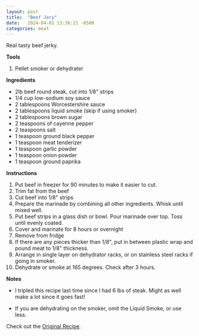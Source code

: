 ```yaml
---
layout: post
title:  "Beef Jery"
date:   2024-04-01 13:36:21 -0500
categories: meat
---
```


Real tasty beef jerky.

**Tools**

1. Pellet smoker or dehydrater

**Ingredients**

* 2lb beef round steak, cut into 1/8" strips
* 1/4 cup low-sodium soy sauce
* 2 tablespoons Worcestershire sauce
* 2 tablespoons liquid smoke (skip if using smoker)
* 2 tablespoons brown sugar
* 2 teaspoons of cayenne pepper
* 2 teaspoons salt
* 1 teaspoon ground black pepper
* 1 teaspoon meat tenderizer
* 1 teaspoon garlic powder
* 1 teaspoon onion powder
* 1 teaspoon ground paprika

**Instructions**

1. Put beef in freezer for 90 minutes to make it easier to cut.
2. Trim fat from the beef
3. Cut beef into 1/8" strips
4. Prepare the marinade by combining all other ingredients. Whisk until mixed well.
5. Put beef strips in a glass dish or bowl. Pour marinade over top. Toss until evenly coated.
6. Cover and marinate for 8 hours or overnight
7. Remove from fridge
8. If there are any pieces thicker than 1/8", put in between plastic wrap and pound meat to 1/8" thickness.
9. Arrange in single layer on dehydrator racks, or on stainless steel racks if going in smoker.
10. Dehydrate or smoke at 165 degrees. Check after 3 hours.

**Notes**

* I tripled this recipe last time since I had 6 lbs of steak. Might as well make a lot since it goes fast!

* If you are dehydrating on the smoker, omit the Liquid Smoke, or use less.

Check out the [Original Recipe][original-recipe].

[original-recipe]: https://www.allrecipes.com/recipe/142948/docs-best-beef-jerky/


